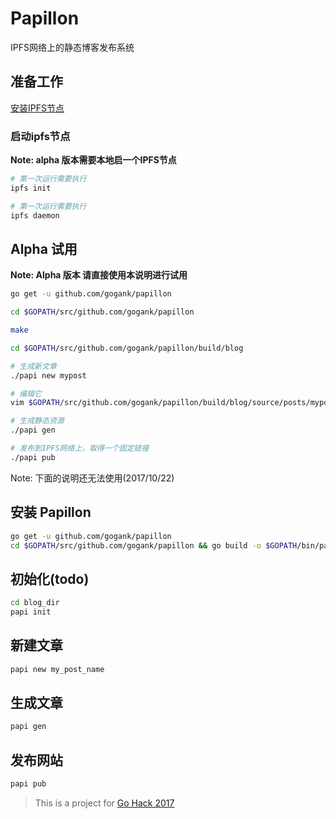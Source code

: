 # Papillon
IPFS网络上的静态博客发布系统

## 准备工作 
[安装IPFS节点](https://ipfs.io/docs/install/)

### 启动ipfs节点
**Note: alpha 版本需要本地启一个IPFS节点**

```bash
# 第一次运行需要执行
ipfs init

# 第一次运行需要执行
ipfs daemon

```

## Alpha 试用

**Note: Alpha 版本 请直接使用本说明进行试用**

```bash
go get -u github.com/gogank/papillon

cd $GOPATH/src/github.com/gogank/papillon 

make

cd $GOPATH/src/github.com/gogank/papillon/build/blog

# 生成新文章
./papi new mypost

# 编辑它
vim $GOPATH/src/github.com/gogank/papillon/build/blog/source/posts/mypost.md

# 生成静态资源
./papi gen 

# 发布到IPFS网络上，取得一个固定链接 
./papi pub
```


Note: 下面的说明还无法使用(2017/10/22)
## 安装 Papillon

```bash
go get -u github.com/gogank/papillon
cd $GOPATH/src/github.com/gogank/papillon && go build -o $GOPATH/bin/papi
```

## 初始化(todo)

```bash
cd blog_dir
papi init 
```

## 新建文章
```bash
papi new my_post_name 
```

## 生成文章

```bash
papi gen
```

## 发布网站
```bash
papi pub 
```


> This is a project for [Go Hack 2017](http://gohack2017.golangfoundation.org/)
